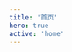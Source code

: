 ```yaml
---
title: '首页'
hero: true
active: 'home'
---
```


<script setup>
    import HomePage from './components/HomePage.vue';
</script>

<HomePage/>